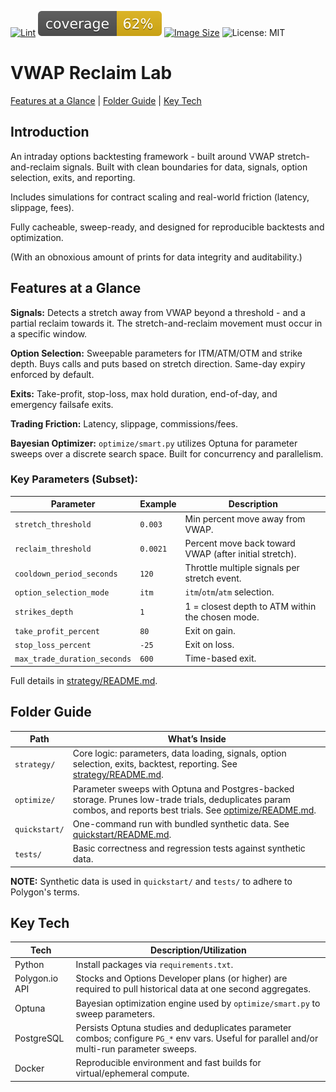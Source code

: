 [![Lint](https://github.com/shawnjoshi/vwap-reclaim/actions/workflows/lint.yml/badge.svg)](https://github.com/shawnjoshi/vwap-reclaim/actions/workflows/lint.yml) ![Coverage](coverage.svg) [![Image Size](https://img.shields.io/docker/image-size/quantive/vwap_reclaim/latest)](https://hub.docker.com/r/quantive/vwap_reclaim/tags) ![License: MIT](https://img.shields.io/badge/License-MIT-purple.svg)

# VWAP Reclaim Lab

[Features at a Glance](#features-at-a-glance) | [Folder Guide](#folder-guide) | [Key Tech](#key-tech)

## Introduction

An intraday options backtesting framework - built around VWAP stretch-and-reclaim signals. Built with clean boundaries for data, signals, option selection, exits, and reporting.

Includes simulations for contract scaling and real-world friction (latency, slippage, fees).

Fully cacheable, sweep-ready, and designed for reproducible backtests and optimization.

(With an obnoxious amount of prints for data integrity and auditability.)


## Features at a Glance

**Signals:** Detects a stretch away from VWAP beyond a threshold - and a partial reclaim towards it. The stretch-and-reclaim movement must occur in a specific window.

**Option Selection:** Sweepable parameters for ITM/ATM/OTM and strike depth. Buys calls and puts based on stretch direction. Same-day expiry enforced by default.

**Exits:** Take-profit, stop-loss, max hold duration, end-of-day, and emergency failsafe exits.

**Trading Friction:** Latency, slippage, commissions/fees.

**Bayesian Optimizer:** `optimize/smart.py` utilizes Optuna for parameter sweeps over a discrete search space. Built for concurrency and parallelism.

### Key Parameters (Subset):

| Parameter | Example | Description |
|---|---|---|
| `stretch_threshold` | `0.003` | Min percent move away from VWAP. |
| `reclaim_threshold` | `0.0021` | Percent move back toward VWAP (after initial stretch). |
| `cooldown_period_seconds` | `120` | Throttle multiple signals per stretch event. |
| `option_selection_mode` | `itm` | `itm`/`otm`/`atm` selection. |
| `strikes_depth` | `1` | 1 = closest depth to ATM within the chosen mode. |
| `take_profit_percent` | `80` | Exit on gain. |
| `stop_loss_percent` | `-25` | Exit on loss. |
| `max_trade_duration_seconds` | `600` | Time-based exit. |

Full details in [strategy/README.md](strategy/).


## Folder Guide

| Path | What’s Inside |
|---|---|
| `strategy/` | Core logic: parameters, data loading, signals, option selection, exits, backtest, reporting. See [strategy/README.md](strategy/). |
| `optimize/` | Parameter sweeps with Optuna and Postgres-backed storage. Prunes low-trade trials, deduplicates param combos, and reports best trials. See [optimize/README.md](optimize/). |
| `quickstart/` | One-command run with bundled synthetic data. See [quickstart/README.md](quickstart/). |
| `tests/` | Basic correctness and regression tests against synthetic data. |

**NOTE:** Synthetic data is used in `quickstart/` and `tests/` to adhere to Polygon's terms.


## Key Tech

| Tech | Description/Utilization |
|---|---|
| Python | Install packages via `requirements.txt`. |
| Polygon.io API | Stocks and Options Developer plans (or higher) are required to pull historical data at one second aggregates.  |
| Optuna | Bayesian optimization engine used by `optimize/smart.py` to sweep parameters. |
| PostgreSQL | Persists Optuna studies and deduplicates parameter combos; configure `PG_*` env vars. Useful for parallel and/or multi-run parameter sweeps. |
| Docker | Reproducible environment and fast builds for virtual/ephemeral compute. |
